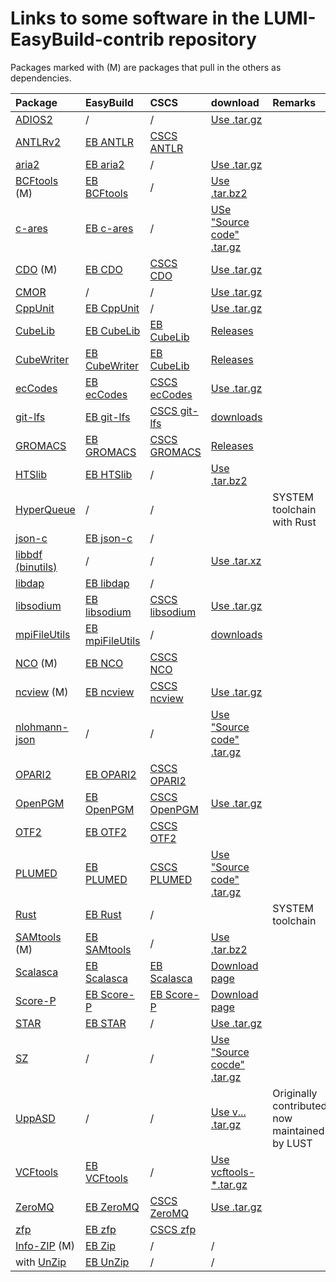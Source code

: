 # Links to some software in the LUMI-EasyBuild-contrib repository

Packages marked with (M) are packages that pull in the others as dependencies.

| Package | EasyBuild | CSCS | download | Remarks |
|:--------|:----------|:-----|:---------|:--------|
| [ADIOS2](https://adios2.readthedocs.io/) | / | / | [Use .tar.gz](https://adios2.readthedocs.io/) |  |
| [ANTLRv2](https://www.antlr2.org/) | [EB ANTLR](https://github.com/easybuilders/easybuild-easyconfigs/tree/main/easybuild/easyconfigs/a/ANTLR) | [CSCS ANTLR](https://github.com/eth-cscs/production/tree/master/easybuild/easyconfigs/a/ANTLR) |
| [aria2](https://aria2.github.io/) | [EB aria2](https://github.com/easybuilders/easybuild-easyconfigs/tree/develop/easybuild/easyconfigs/a/aria2) | / | [Use .tar.gz](https://github.com/aria2/aria2/releases) |
| [BCFtools](http://www.htslib.org/) (M) | [EB BCFtools](https://github.com/easybuilders/easybuild-easyconfigs/tree/develop/easybuild/easyconfigs/b/BCFtools) | / | [Use .tar.bz2](https://github.com/samtools/bcftools/releases) |
| [c-ares](https://c-ares.org/) | [EB c-ares](https://github.com/easybuilders/easybuild-easyconfigs/tree/develop/easybuild/easyconfigs/c/c-ares) | / | [USe "Source code" .tar.gz](https://github.com/c-ares/c-ares/releases) |
| [CDO](https://code.mpimet.mpg.de/projects/cdo/files) (M) | [EB CDO](https://github.com/easybuilders/easybuild-easyconfigs/tree/main/easybuild/easyconfigs/c/CDO) | [CSCS CDO](https://github.com/eth-cscs/production/tree/master/easybuild/easyconfigs/c/CDO) | [Use .tar.gz](https://code.mpimet.mpg.de/projects/cdo/files) |
| [CMOR](https://github.com/PCMDI/cmor/releases) | / | / | [Use .tar.gz](https://github.com/PCMDI/cmor/releases) |
| [CppUnit](https://freedesktop.org/wiki/Software/cppunit/)| [EB CppUnit](https://github.com/easybuilders/easybuild-easyconfigs/tree/develop/easybuild/easyconfigs/c/CppUnit) | / | [Use .tar.gz](https://dev-www.libreoffice.org/src/) |
| [CubeLib](https://www.scalasca.org/scalasca/software/cube-4.x/) | [EB CubeLib](https://github.com/easybuilders/easybuild-easyconfigs/tree/develop/easybuild/easyconfigs/c/CubeLib) | [EB CubeLib](https://github.com/easybuilders/CSCS/tree/master/easybuild/easyconfigs/c/CubeLib) | [Releases](https://www.scalasca.org/scalasca/software/cube-4.x/download.html) |
| [CubeWriter](https://www.scalasca.org/scalasca/software/cube-4.x/) | [EB CubeWriter](https://github.com/easybuilders/easybuild-easyconfigs/tree/develop/easybuild/easyconfigs/c/CubeWriter) | [EB CubeLib](https://github.com/easybuilders/CSCS/tree/master/easybuild/easyconfigs/c/CubeWriter) | [Releases](https://www.scalasca.org/scalasca/software/cube-4.x/download.html) |
| [ecCodes](https://confluence.ecmwf.int/display/ECC/Releases) | [EB ecCodes](https://github.com/easybuilders/easybuild-easyconfigs/tree/main/easybuild/easyconfigs/e/ecCodes) | [CSCS ecCodes](https://github.com/eth-cscs/production/tree/master/easybuild/easyconfigs/e/ecCodes) | [Use .tar.gz](https://confluence.ecmwf.int/display/ECC/Releases) |
| [git-lfs](https://git-lfs.github.com/) | [EB git-lfs](https://github.com/easybuilders/easybuild-easyconfigs/tree/develop/easybuild/easyconfigs/g/git-lfs) | [CSCS git-lfs](https://github.com/eth-cscs/production/tree/master/easybuild/easyconfigs/g/git-lfs) | [downloads](https://github.com/git-lfs/git-lfs/releases/tag/v3.4.0) |  |
| [GROMACS](http://www.gromacs.org/) | [EB GROMACS](https://github.com/easybuilders/easybuild-easyconfigs/tree/main/easybuild/easyconfigs/g/GROMACS) | [CSCS GROMACS](https://github.com/eth-cscs/production/tree/master/easybuild/easyconfigs/g/GROMACS) | [Releases](https://manual.gromacs.org/) |  |
| [HTSlib](http://www.htslib.org/) | [EB HTSlib](https://github.com/easybuilders/easybuild-easyconfigs/tree/develop/easybuild/easyconfigs/h/HTSlib) | / | [Use .tar.bz2](https://github.com/samtools/htslib/releases) |
| [HyperQueue](https://it4innovations.github.io/hyperqueue/stable/) | / | / |  | SYSTEM toolchain with Rust |
| [json-c](https://github.com/json-c/json-c/tags) | [EB json-c](https://github.com/easybuilders/easybuild-easyconfigs/tree/develop/easybuild/easyconfigs/j/json-c) | / | 
| [libbdf (binutils)](https://www.gnu.org/software/binutils/) | / | / | [Use .tar.xz](https://ftp.gnu.org/gnu/binutils/) |
| [libdap](https://www.opendap.org/pub/source/) | [EB libdap](https://github.com/easybuilders/easybuild-easyconfigs/tree/develop/easybuild/easyconfigs/l/libdap) | / |
| [libsodium](https://doc.libsodium.org/) | [EB libsodium](https://github.com/easybuilders/easybuild-easyconfigs/tree/develop/easybuild/easyconfigs/l/libsodium) | [CSCS libsodium](https://github.com/eth-cscs/production/tree/master/easybuild/easyconfigs/l/libsodium) | [Use .tar.gz](https://download.libsodium.org/libsodium/releases/) |  |
| [mpiFileUtils](https://hpc.github.io/mpifileutils/) | [EB mpiFileUtils](https://github.com/easybuilders/easybuild-easyconfigs/tree/develop/easybuild/easyconfigs/m/mpifileutils) | / | [downloads](https://github.com/hpc/mpifileutils/releases) |  |
| [NCO](https://github.com/nco/nco/releases) (M) | [EB NCO](https://github.com/easybuilders/easybuild-easyconfigs/tree/main/easybuild/easyconfigs/n/NCO) | [CSCS NCO](https://github.com/eth-cscs/production/tree/master/easybuild/easyconfigs/n/NCO) |
|[ncview](https://cirrus.ucsd.edu/ncview/) (M) | [EB ncview](https://github.com/easybuilders/easybuild-easyconfigs/tree/main/easybuild/easyconfigs/n/ncview) | [CSCS ncview](https://github.com/easybuilders/easybuild-easyconfigs/tree/main/easybuild/easyconfigs/n/ncview) | [Use .tar.gz](https://cirrus.ucsd.edu/~pierce/ncview/) |
| [nlohmann-json](https://json.nlohmann.me/) | / | / | [Use "Source code" .tar.gz](https://github.com/nlohmann/json/releases) |  |
| [OPARI2](https://www.vi-hps.org/tools/opari2.html) | [EB OPARI2](https://github.com/easybuilders/easybuild-easyconfigs/tree/develop/easybuild/easyconfigs/o/OPARI2) | [CSCS OPARI2](https://github.com/eth-cscs/production/tree/master/easybuild/easyconfigs/o/OPARI2) |
| [OpenPGM](https://code.google.com/p/openpgm/) | [EB OpenPGM](https://github.com/easybuilders/easybuild-easyconfigs/tree/develop/easybuild/easyconfigs/o/OpenPGM) | [CSCS OpenPGM](https://github.com/eth-cscs/production/tree/master/easybuild/easyconfigs/o/OpenPGM) | [Use .tar.gz](https://code.google.com/archive/p/openpgm/downloads) |  |
| [OTF2](https://www.vi-hps.org/projects/score-p/) | [EB OTF2](https://github.com/easybuilders/easybuild-easyconfigs/tree/develop/easybuild/easyconfigs/o/OTF2) | [CSCS OTF2](https://github.com/eth-cscs/production/tree/master/easybuild/easyconfigs/o/OTF2) | 
| [PLUMED](https://www.plumed.org/) | [EB PLUMED](https://github.com/easybuilders/easybuild-easyconfigs/tree/develop/easybuild/easyconfigs/p/PLUMED) | [CSCS PLUMED](https://github.com/eth-cscs/production/tree/master/easybuild/easyconfigs/p/PLUMED) | [Use "Source code" .tar.gz](https://github.com/plumed/plumed2/releases) |  |
| [Rust](https://www.rust-lang.org) | [EB Rust](https://github.com/easybuilders/easybuild-easyconfigs/tree/develop/easybuild/easyconfigs/r/Rust) | / |  | SYSTEM toolchain |
| [SAMtools](http://www.htslib.org/) (M) | [EB SAMtools](https://github.com/easybuilders/easybuild-easyconfigs/tree/develop/easybuild/easyconfigs/s/SAMtools) | / | [Use .tar.bz2](https://github.com/samtools/samtools/releases) |
| [Scalasca](https://www.scalasca.org/) | [EB Scalasca](https://github.com/easybuilders/easybuild-easyconfigs/tree/develop/easybuild/easyconfigs/s/Score-P) | [EB Scalasca](https://github.com/easybuilders/CSCS/tree/master/easybuild/easyconfigs/s/Score-P) | [Download page](https://www.scalasca.org/scalasca/software/scalasca-2.x/download.html) | 
| [Score-P](https://www.vi-hps.org/projects/score-p/) | [EB Score-P](https://github.com/easybuilders/easybuild-easyconfigs/tree/develop/easybuild/easyconfigs/s/Score-P) | [EB Score-P](https://github.com/eth-cscs/production/tree/master/easybuild/easyconfigs/s/Score-P) | [Download page](https://www.vi-hps.org/projects/score-p/) |
| [STAR](https://github.com/alexdobin/STAR) | [EB STAR](https://github.com/easybuilders/easybuild-easyconfigs/tree/develop/easybuild/easyconfigs/s/STAR) | / | [Use .tar.gz](https://github.com/alexdobin/STAR/releases) |  |
| [SZ](https://szcompressor.org/) | / | / | [Use "Source cocde" .tar.gz](https://github.com/szcompressor/SZ/releases) |  |
| [UppASD](https://github.com/UppASD/UppASD) | / | / | [Use v... .tar.gz](https://github.com/UppASD/UppASD/releases) | Originally contributed, now maintained by LUST |
| [VCFtools](https://vcftools.github.io/) | [EB VCFtools](https://github.com/easybuilders/easybuild-easyconfigs/tree/develop/easybuild/easyconfigs/v/VCFtools) | / | [Use vcftools-*.tar.gz](https://github.com/vcftools/vcftools/releases) |  |
| [ZeroMQ](https://www.zeromq.org/) | [EB ZeroMQ](https://github.com/easybuilders/easybuild-easyconfigs/tree/develop/easybuild/easyconfigs/z/ZeroMQ) | [CSCS ZeroMQ](https://github.com/eth-cscs/production/tree/master/easybuild/easyconfigs/z/ZeroMQ) | [Use .tar.gz](https://github.com/zeromq/libzmq/releases/) |  |
| [zfp](https://computing.llnl.gov/projects/zfp) | [EB zfp](https://github.com/easybuilders/easybuild-easyconfigs/tree/develop/easybuild/easyconfigs/z/zfp) | [CSCS zfp](https://github.com/eth-cscs/production/tree/master/easybuild/easyconfigs/z/zfp) | 
| [Info-ZIP](https://infozip.sourceforge.net/Zip.html) (M) | [EB Zip](https://github.com/easybuilders/easybuild-easyconfigs/tree/develop/easybuild/easyconfigs/z/Zip) | / | / |
| with [UnZip](https://infozip.sourceforge.net/UnZip.html) | [EB UnZip](https://github.com/easybuilders/easybuild-easyconfigs/tree/develop/easybuild/easyconfigs/u/UnZip) | / | / |
